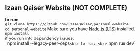 ## Izaan Qaiser Website (NOT COMPLETE)
**to run:**<br>
`git clone https://github.com/IzaanQaiser/personal-website` <br>
`cd personal-website`
Make sure you have [Node.js (LTS)](https://nodejs.org/) installed. <br>
`npm install` <br>
if you run into dependency issues: <br>
`
`npm install --legacy-peer-deps`<br>
to run: <br>
`npm run dev`